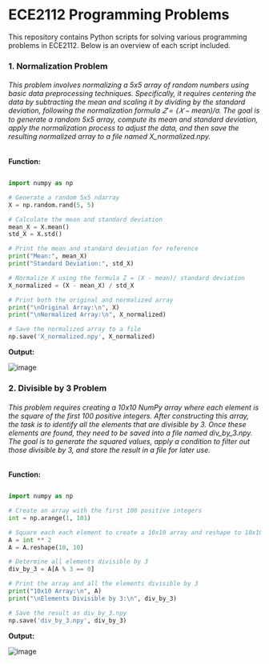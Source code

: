 # ECE2112 Programming Problems

This repository contains Python scripts for solving various programming problems in ECE2112. Below is an overview of each script included.

### 1. Normalization Problem 

###### This problem involves normalizing a 5x5 array of random numbers using basic data preprocessing techniques. Specifically, it requires centering the data by subtracting the mean and scaling it by dividing by the standard deviation, following the normalization formula $𝑍 = (𝑋 - mean) / σ$. The goal is to generate a random 5x5 array, compute its mean and standard deviation, apply the normalization process to adjust the data, and then save the resulting normalized array to a file named X_normalized.npy.

**Function:**

```python

import numpy as np

# Generate a random 5x5 ndarray
X = np.random.rand(5, 5)

# Calculate the mean and standard deviation
mean_X = X.mean()
std_X = X.std()

# Print the mean and standard deviation for reference
print("Mean:", mean_X)
print("Standard Deviation:", std_X)

# Normalize X using the formula Z = (X - mean)/ standard deviation
X_normalized = (X - mean_X) / std_X

# Print both the original and normalized array
print("\nOriginal Array:\n", X)
print("\nNormalized Array:\n", X_normalized)

# Save the normalized array to a file
np.save('X_normalized.npy', X_normalized)

```

**Output:**

![image](https://github.com/user-attachments/assets/ee5fa0bf-823c-4401-920c-43d52a9efffc)



 ### 2. Divisible by 3 Problem

###### This problem requires creating a 10x10 NumPy array where each element is the square of the first 100 positive integers. After constructing this array, the task is to identify all the elements that are divisible by 3. Once these elements are found, they need to be saved into a file named div_by_3.npy. The goal is to generate the squared values, apply a condition to filter out those divisible by 3, and store the result in a file for later use.

**Function:**

```python

import numpy as np

# Create an array with the first 100 positive integers
int = np.arange(1, 101)

# Square each each element to create a 10x10 array and reshape to 10x10 ndarray
A = int ** 2
A = A.reshape(10, 10) 

# Determine all elements divisible by 3
div_by_3 = A[A % 3 == 0]

# Print the array and all the elements divisible by 3
print("10x10 Array:\n", A)
print("\nElements Divisible by 3:\n", div_by_3)

# Save the result as div_by_3.npy
np.save('div_by_3.npy', div_by_3)

```

**Output:**

![image](https://github.com/user-attachments/assets/8aeef91f-6b4f-41ac-a30a-79f84babf91a)
